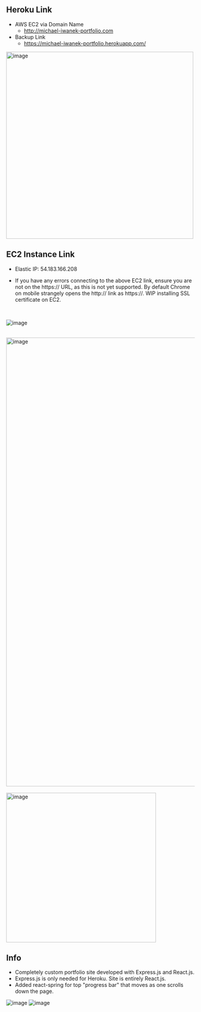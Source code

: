 ## Heroku Link

- AWS EC2 via Domain Name
  - http://michael-iwanek-portfolio.com  
- Backup Link
  - https://michael-iwanek-portfolio.herokuapp.com/

<img src="https://github.com/Mike11199/portfolio-website/assets/91037796/10e37274-b82e-4895-8099-e4a8c6aafdb6" width="500" alt="image">

## EC2 Instance Link

- Elastic IP: 54.183.166.208

- If you have any errors connecting to the above EC2 link, ensure you are not on the https:// URL, as this is not yet supported.  By default Chrome on mobile strangely opens the http:// link as https://.  WIP installing SSL certificate on EC2.


<br/>

![image](https://github.com/Mike11199/portfolio-website/assets/91037796/f81044e1-61b8-41e4-a192-5254f9a37a11)

<br/>

<img src="https://github.com/Mike11199/portfolio-website/assets/91037796/bd83c36f-e138-4dc6-8362-73d27c36b33d" width="1200" alt="image">

<br/>
<br/>

<img src="https://github.com/Mike11199/portfolio-website/assets/91037796/277720e1-f3a8-444d-86ea-1b18c76ddda3" width="400" alt="image">

<br/>

## Info

- Completely custom portfolio site developed with Express.js and React.js.
- Express.js is only needed for Heroku.  Site is entirely React.js.
- Added react-spring for top "progress bar" that moves as one scrolls down the page.

![image](https://github.com/Mike11199/portfolio-website/assets/91037796/10e37274-b82e-4895-8099-e4a8c6aafdb6)
![image](https://github.com/Mike11199/portfolio-website/assets/91037796/bbef39df-8178-4b44-9b1c-4686916fb0d8)


